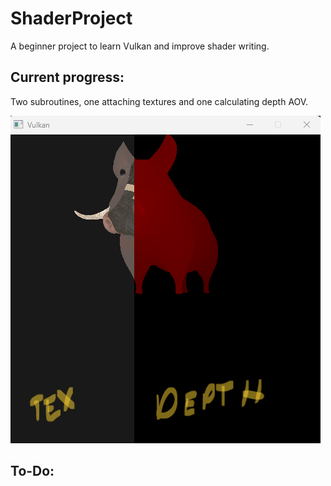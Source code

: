 # ShaderProject
A beginner project to learn Vulkan and improve shader writing.

## Current progress:
Two subroutines, one attaching textures and one calculating depth AOV.


![image](misc/visual_progress.png)


## To-Do:
